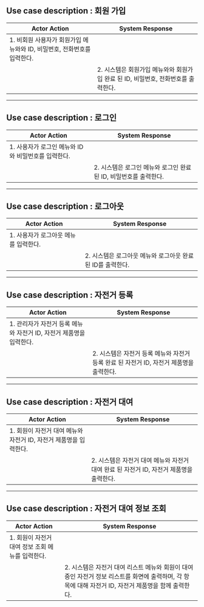 ## Use case description : 회원 가입

| Actor Action                                                            | System Response                                                                   |
| ----------------------------------------------------------------------- | --------------------------------------------------------------------------------- |
| 1. 비회원 사용자가 회원가입 메뉴와와 ID, 비밀번호, 전화번호를 입력한다. |                                                                                   |
|                                                                         | 2. 시스템은 회원가입 메뉴와와 회원가입 완료 된 ID, 비밀번호, 전화번호를 출력한다. |

---

## Use case description : 로그인

| Actor Action                                        | System Response                                                   |
| --------------------------------------------------- | ----------------------------------------------------------------- |
| 1. 사용자가 로그인 메뉴와 ID와 비밀번호를 입력한다. |                                                                   |
|                                                     | 2. 시스템은 로그인 메뉴와 로그인 완료 된 ID, 비밀번호를 출력한다. |

---

## Use case description : 로그아웃

| Actor Action                          | System Response                                             |
| ------------------------------------- | ----------------------------------------------------------- |
| 1. 사용자가 로그아웃 메뉴를 입력한다. |                                                             |
|                                       | 2. 시스템은 로그아웃 메뉴와 로그아웃 완료 된 ID를 출력한다. |

---

## Use case description : 자전거 등록

| Actor Action                                                        | System Response                                                                         |
| ------------------------------------------------------------------- | --------------------------------------------------------------------------------------- |
| 1. 관리자가 자전거 등록 메뉴와 자전거 ID, 자전거 제품명을 입력한다. |                                                                                         |
|                                                                     | 2. 시스템은 자전거 등록 메뉴와 자전거 등록 완료 된 자전거 ID, 자전거 제품명을 출력한다. |

---

## Use case description : 자전거 대여

| Actor Action                                                      | System Response                                                                         |
| ----------------------------------------------------------------- | --------------------------------------------------------------------------------------- |
| 1. 회원이 자전거 대여 메뉴와 자전거 ID, 자전거 제품명을 입력한다. |                                                                                         |
|                                                                   | 2. 시스템은 자전거 대여 메뉴와 자전거 대여 완료 된 자전거 ID, 자전거 제품명을 출력한다. |

---

## Use case description : 자전거 대여 정보 조회

| Actor Action                                     | System Response                                                                                                                                       |
| ------------------------------------------------ | ----------------------------------------------------------------------------------------------------------------------------------------------------- |
| 1. 회원이 자전거 대여 정보 조회 메뉴를 입력한다. |                                                                                                                                                       |
|                                                  | 2. 시스템은 자전거 대여 리스트 메뉴와 회원이 대여 중인 자전거 정보 리스트를 화면에 출력하며, 각 항목에 대해 자전거 ID, 자전거 제품명을 함께 출력한다. |
